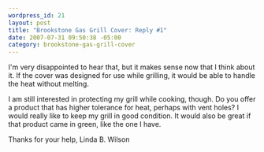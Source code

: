```yaml
--- 
wordpress_id: 21
layout: post
title: "Brookstone Gas Grill Cover: Reply #1"
date: 2007-07-31 09:50:38 -05:00
category: brookstone-gas-grill-cover
---
```

I'm very disappointed to hear that, but it makes sense now that I think about it.  If the cover was designed for use while grilling, it would be able to handle the heat without melting.

I am still interested in protecting my grill while cooking, though.  Do you offer a product that has higher tolerance for heat, perhaps with vent holes?  I would really like to keep my grill in good condition.  It would also be great if that product came in green, like the one I have.

Thanks for your help,
Linda B. Wilson
